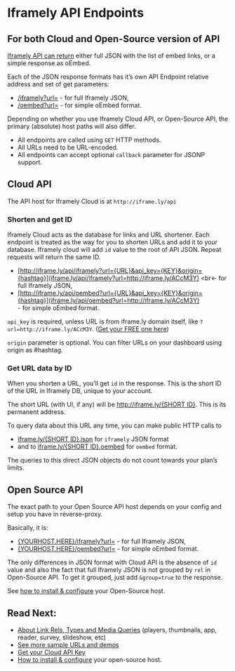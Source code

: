 # Iframely API Endpoints


## For both Cloud and Open-Source version of API

[Iframely API can return](http://iframely.com/docs) either full JSON with the list of embed links, or a simple response as oEmbed. 

Each of the JSON response formats has it’s own API Endpoint relative address and set of get parameters:

- [/iframely?url=](iframe.ly/api/iframely?url=http://iframe.ly/ACcM3Y) - for full Iframely JSON,
- [/oembed?url=](iframe.ly/api/oembed?url=http://iframe.ly/ACcM3Y) - for simple oEmbed format. 

Depending on whether you use Iframely Cloud API, or Open-Source API, the primary (absolute) host paths will also differ. 

- All endpoints are called using `GET` HTTP methods. 
- All URLs need to be URL-encoded.
- All endpoints can accept optional `callback` parameter for JSONP support.


## Cloud API

The API host for Iframely Cloud is at `http://iframe.ly/api`

### Shorten and get ID

Iframely Cloud acts as the database for links and URL shortener. Each endpoint is treated as the way for you to shorten URLs and add it to your database. Iframely cloud will add `id` value to the root of API JSON. Repeat requests will return the same ID.  

- [http://iframe.ly/api/iframely?url={URL}&api_key={KEY}&origin={hashtag}](iframe.ly/api/iframely?url=http://iframe.ly/ACcM3Y) <br<- for full Iframely JSON,
- [http://iframe.ly/api/oembed?url={URL}&api_key={KEY}&origin={hashtag}](iframe.ly/api/oembed?url=http://iframe.ly/ACcM3Y) <br>- for simple oEmbed format.

`api_key` is required, unless URL is from iframe.ly domain itself, like `?url=http://iframe.ly/ACcM3Y`. ([Get your FREE one here](http://iframe.ly))  

`origin` parameter is optional. You can filter URLs on your dashboard using origin as #hashtag.

### Get URL data by ID

When you shorten a URL, you’ll get `id` in the response. This is the short ID of the URL in Iframely DB, unique to your account. 

The short URL (with UI, if any) will be [http://iframe.ly/{SHORT ID}](http://iframe.ly/ACcM3Y.json). This is its permanent address.

To query data about this URL any time, you can make public HTTP calls to 

- [iframe.ly/{SHORT ID}.json](http://iframe.ly/ACcM3Y.json) for `iframely` JSON format
- and to [iframe.ly/{SHORT ID}.oembed](http://iframe.ly/ACcM3Y.oembed) for `oembed` format. 

The queries to this direct JSON objects do not count towards your plan’s limits. 


## Open Source API

The exact path to your Open Source API host depends on your config and setup you have in reverse-proxy. 

Basically, it is:

- [{YOURHOST.HERE}/iframely?url=](iframe.ly/api/iframely?url=http://iframe.ly/ACcM3Y) - for full Iframely JSON,
- [{YOURHOST.HERE}/oembed?url=](iframe.ly/api/oembed?url=http://iframe.ly/ACcM3Y) - for simple oEmbed format. 

The only differences in JSON format with Cloud API is the absence of `id` value and also the fact that full Iframely JSON is not grouped by `rel` in Open-Source API. To get it grouped, just add `&group=true` to the response. 


See [how to install & configure](http://iframely.com/docs/host) your Open-Source host. 

## Read Next:

- [About Link Rels, Types and Media Queries](http://iframely.com/docs/links) (players, thumbnails, app, reader, survey, slideshow, etc)
- [See more sample URLs and demos](http://iframely.com/domains)
- [Get your Cloud API Key](http://iframe.ly/api)
- [How to install & configure](http://iframely.com/docs/host) your open-source host. 
